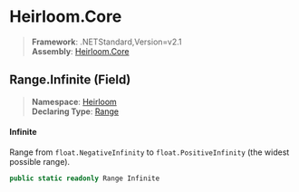# Heirloom.Core

> **Framework**: .NETStandard,Version=v2.1  
> **Assembly**: [Heirloom.Core][0]

## Range.Infinite (Field)

> **Namespace**: [Heirloom][0]  
> **Declaring Type**: [Range][1]

#### Infinite

Range from `float.NegativeInfinity` to `float.PositiveInfinity` (the widest possible range).

```cs
public static readonly Range Infinite
```

[0]: ../../../Heirloom.Core.md
[1]: ../Range.md
